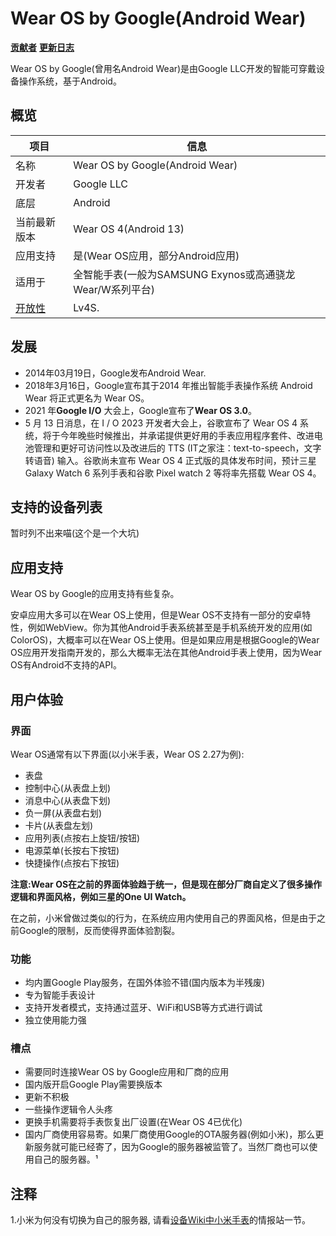 # Wear OS by Google(Android Wear)

**[贡献者](wearosbygoogle_authors.md)**      **[更新日志](wearosbygoogle_versions.md)**

Wear OS by Google(曾用名Android Wear)是由Google LLC开发的智能可穿戴设备操作系统，基于Android。

## 概览

| 项目                                      | 信息                                                     |
| ----------------------------------------- | -------------------------------------------------------- |
| 名称                                      | Wear OS by Google(Android Wear)                          |
| 开发者                                    | Google LLC                                               |
| 底层                                      | Android                                                  |
| 当前最新版本                              | Wear OS 4(Android 13)                                    |
| 应用支持                                  | 是(Wear OS应用，部分Android应用)                         |
| 适用于                                    | 全智能手表(一般为SAMSUNG Exynos或高通骁龙Wear/W系列平台) |
| [开放性](WearableOS.md#开放性评级) | Lv4S.                                                    |

## 发展

- 2014年03月19日，Google发布Android Wear.
- 2018年3月16日，Google宣布其于2014 年推出智能手表操作系统 Android Wear 将正式更名为 Wear OS。
- 2021 年**Google I/O** 大会上，Google宣布了**Wear OS 3.0**。
- 5 月 13 日消息，在 I / O 2023 开发者大会上，谷歌宣布了 Wear OS 4 系统，将于今年晚些时候推出，并承诺提供更好用的手表应用程序套件、改进电池管理和更好可访问性以及改进后的 TTS (IT之家注：text-to-speech，文字转语音) 输入。谷歌尚未宣布 Wear OS 4 正式版的具体发布时间，预计三星 Galaxy Watch 6 系列手表和谷歌 Pixel watch 2 等将率先搭载 Wear OS 4。

## 支持的设备列表

暂时列不出来喵(这个是一个大坑)

## 应用支持

Wear OS by Google的应用支持有些复杂。

安卓应用大多可以在Wear OS上使用，但是Wear OS不支持有一部分的安卓特性，例如WebView。你为其他Android手表系统甚至是手机系统开发的应用(如ColorOS)，大概率可以在Wear OS上使用。但是如果应用是根据Google的Wear OS应用开发指南开发的，那么大概率无法在其他Android手表上使用，因为Wear OS有Android不支持的API。

## 用户体验

### 界面

Wear OS通常有以下界面(以小米手表，Wear OS 2.27为例):

- 表盘
- 控制中心(从表盘上划)
- 消息中心(从表盘下划)
- 负一屏(从表盘右划)
- 卡片(从表盘左划)
- 应用列表(点按右上旋钮/按钮)
- 电源菜单(长按右下按钮)
- 快捷操作(点按右下按钮)

**注意:Wear OS在之前的界面体验趋于统一，但是现在部分厂商自定义了很多操作逻辑和界面风格，例如三星的One UI Watch。**

在之前，小米曾做过类似的行为，在系统应用内使用自己的界面风格，但是由于之前Google的限制，反而使得界面体验割裂。

### 功能

- 均内置Google Play服务，在国外体验不错(国内版本为半残废)
- 专为智能手表设计
- 支持开发者模式，支持通过蓝牙、WiFi和USB等方式进行调试
- 独立使用能力强

### 槽点

- 需要同时连接Wear OS by Google应用和厂商的应用
- 国内版开启Google Play需要换版本
- 更新不积极
- 一些操作逻辑令人头疼
- 更换手机需要将手表恢复出厂设置(在Wear OS 4已优化)
- 国内厂商使用容易寄。如果厂商使用Google的OTA服务器(例如小米)，那么更新服务就可能已经寄了，因为Google的服务器被监管了。当然厂商也可以使用自己的服务器。¹

## 注释

1.小米为何没有切换为自己的服务器, 请看[设备Wiki中小米手表](XiaomiWatch.md)的情报站一节。
